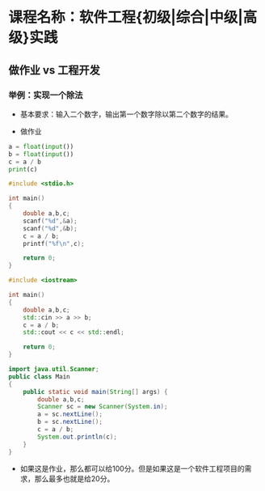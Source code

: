 # 课程名称：软件工程{初级|综合|中级|高级}实践

## 做作业 vs 工程开发

### 举例：实现一个除法

- 基本要求：输入二个数字，输出第一个数字除以第二个数字的结果。

- 做作业

```python
a = float(input())
b = float(input())
c = a / b
print(c)
```

```c
#include <stdio.h>

int main()
{
    double a,b,c;
    scanf("%d",&a);
    scanf("%d",&b);
    c = a / b;
    printf("%f\n",c);

    return 0;
}

```

```c++
#include <iostream>

int main()
{
    double a,b,c;
    std::cin >> a >> b;
    c = a / b;
    std::cout << c << std::endl;

    return 0;
}
```

```java
import java.util.Scanner;
public class Main
{
	public static void main(String[] args) {
        double a,b,c;
        Scanner sc = new Scanner(System.in);
        a = sc.nextLine();
        b = sc.nextLine();
        c = a / b;
		System.out.println(c);
	}
}

```

- 如果这是作业，那么都可以给100分。但是如果这是一个软件工程项目的需求，那么最多也就是给20分。